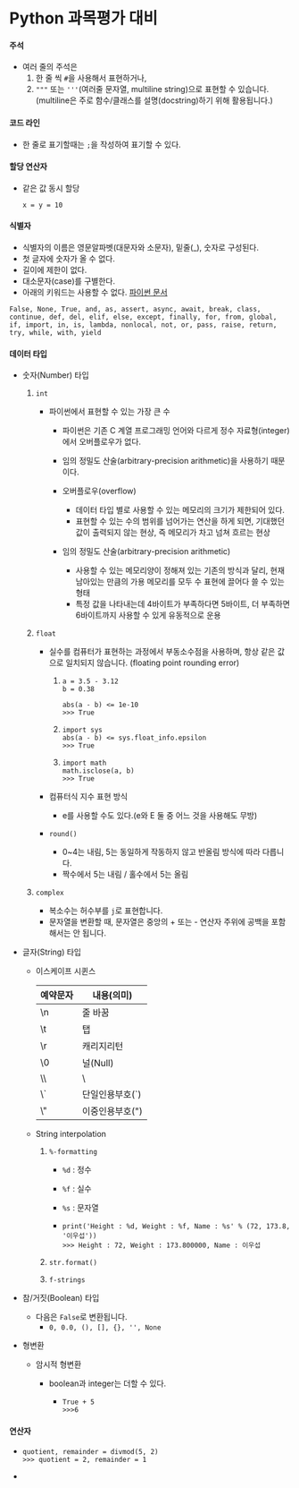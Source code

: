 # Python 과목평가 대비

#### 주석

- 여러 줄의 주석은
  1. 한 줄 씩 `#`을 사용해서 표현하거나,
  2. `"""` 또는 `'''`(여러줄 문자열, multiline string)으로 표현할 수 있습니다. (multiline은 주로 함수/클래스를 설명(docstring)하기 위해 활용됩니다.)

#### 코드 라인

- 한 줄로 표기할때는 `;`을 작성하여 표기할 수 있다.

#### 할당 연산자

- 같은 값 동시 할당

  `x = y = 10`

#### 식별자

- 식별자의 이름은 영문알파벳(대문자와 소문자), 밑줄(_), 숫자로 구성된다.
- 첫 글자에 숫자가 올 수 없다.
- 길이에 제한이 없다.
- 대소문자(case)를 구별한다.
- 아래의 키워드는 사용할 수 없다. [파이썬 문서](https://docs.python.org/ko/3/reference/lexical_analysis.html#keywords)

```
False, None, True, and, as, assert, async, await, break, class, continue, def, del, elif, else, except, finally, for, from, global, if, import, in, is, lambda, nonlocal, not, or, pass, raise, return, try, while, with, yield
```

#### 데이터 타입

- 숫자(Number) 타입

  1. `int`

     - 파이썬에서 표현할 수 있는 가장 큰 수

       - 파이썬은 기존 C 계열 프로그래밍 언어와 다르게 정수 자료형(integer)에서 오버플로우가 없다.
       - 임의 정밀도 산술(arbitrary-precision arithmetic)을 사용하기 때문이다.

       - 오버플로우(overflow)
         - 데이터 타입 별로 사용할 수 있는 메모리의 크기가 제한되어 있다.
         - 표현할 수 있는 수의 범위를 넘어가는 연산을 하게 되면, 기대했던 값이 출력되지 않는 현상, 즉 메모리가 차고 넘쳐 흐르는 현상

       - 임의 정밀도 산술(arbitrary-precision arithmetic)
         - 사용할 수 있는 메모리양이 정해져 있는 기존의 방식과 달리, 현재 남아있는 만큼의 가용 메모리를 모두 수 표현에 끌어다 쓸 수 있는 형태
         - 특정 값을 나타내는데 4바이트가 부족하다면 5바이트, 더 부족하면 6바이트까지 사용할 수 있게 유동적으로 운용

  2. `float`

     - 실수를 컴퓨터가 표현하는 과정에서 부동소수점을 사용하며, 항상 같은 값으로 일치되지 않습니다. (floating point rounding error)

       1. ```
          a = 3.5 - 3.12
          b = 0.38
          
          abs(a - b) <= 1e-10
          >>> True
          ```

       2. ```
          import sys
          abs(a - b) <= sys.float_info.epsilon
          >>> True
          ```

       3. ```
          import math
          math.isclose(a, b)
          >>> True
          ```

     - 컴퓨터식 지수 표현 방식

       - e를 사용할 수도 있다.(e와 E 둘 중 어느 것을 사용해도 무방)

     - `round()`

       - 0~4는 내림, 5는 동일하게 작동하지 않고 반올림 방식에 따라 다릅니다.
       - 짝수에서 5는 내림 / 홀수에서 5는 올림

  3. `complex`

     - 복소수는 허수부를 `j`로 표현합니다.
     - 문자열을 변환할 때, 문자열은 중앙의 + 또는 - 연산자 주위에 공백을 포함해서는 안 됩니다.

- 글자(String) 타입

  - 이스케이프 시퀸스

    | 예약문자 | 내용(의미)      |
    | -------- | --------------- |
    | \n       | 줄 바꿈         |
    | \t       | 탭              |
    | \r       | 캐리지리턴      |
    | \0       | 널(Null)        |
    | \\\      | \\              |
    | \\`      | 단일인용부호(`) |
    | \\"      | 이중인용부호(") |

  - String interpolation

    1. `%-formatting`

       - `%d` : 정수

       - `%f` : 실수

       - `%s` : 문자열

       - ```
         print('Height : %d, Weight : %f, Name : %s' % (72, 173.8, '이우섭'))
         >>> Height : 72, Weight : 173.800000, Name : 이우섭
         ```

    2. `str.format()`

    3. `f-strings`

- 참/거짓(Boolean) 타입

  - 다음은 `False`로 변환됩니다.
    - `0, 0.0, (), [], {}, '', None`

- 형변환

  - 암시적 형변환

    - boolean과 integer는 더할 수 있다.

      - ```
        True + 5
        >>>6
        ```

#### 연산자

- ```
  quotient, remainder = divmod(5, 2)
  >>> quotient = 2, remainder = 1
  ```

- 